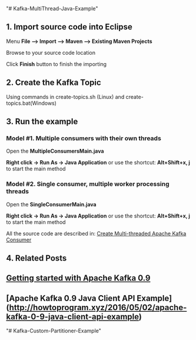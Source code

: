 "# Kafka-MultiThread-Java-Example" 


## 1. Import source code into Eclipse

Menu **File –> Import –> Maven –> Existing Maven Projects**

Browse to your source code location

Click **Finish** button to finish the importing

## 2. Create the Kafka Topic

Using commands in create-topics.sh (Linux) and create-topics.bat(Windows)

## 3. Run the example

### Model #1. Multiple consumers with their own threads

Open the **MultipleConsumersMain.java** 

**Right click -> Run As -> Java Application** or use the shortcut: **Alt+Shift+x, j** to start the main method

### Model #2. Single consumer, multiple worker processing threads

Open the **SingleConsumerMain.java** 

**Right click -> Run As -> Java Application** or use the shortcut: **Alt+Shift+x, j** to start the main method

All the source code are described in: [Create Multi-threaded Apache Kafka Consumer](http://howtoprogram.xyz/2016/05/29/create-multi-threaded-apache-kafka-consumer/)
## 4. Related Posts

## [Getting started with Apache Kafka 0.9](http://howtoprogram.xyz/2016/04/30/getting-started-apache-kafka-0-9)
## [Apache Kafka 0.9 Java Client API Example] (http://howtoprogram.xyz/2016/05/02/apache-kafka-0-9-java-client-api-example)

"# Kafka-Custom-Partitioner-Example" 
